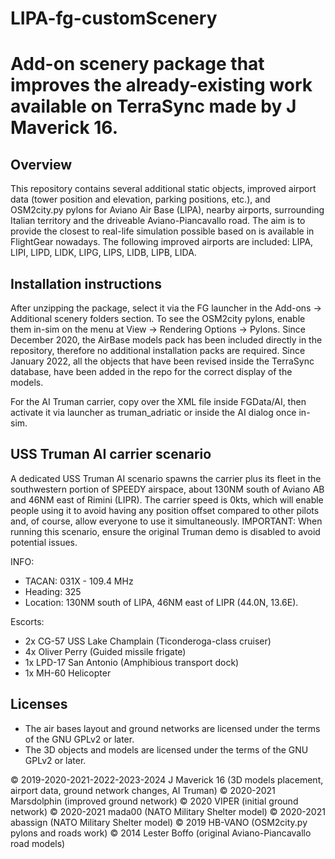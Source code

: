 # LIPA-fg-customScenery
Add-on scenery package that improves the already-existing work available on TerraSync made by J Maverick 16.
=====================

Overview
-------------------------
This repository contains several additional static objects, improved airport data (tower position and elevation, parking positions, etc.), and OSM2city.py pylons for Aviano Air Base (LIPA), nearby airports, surrounding Italian territory and the driveable Aviano-Piancavallo road.
The aim is to provide the closest to real-life simulation possible based on is available in FlightGear nowadays.
The following improved airports are included: LIPA, LIPI, LIPD, LIDK, LIPG, LIPS, LIDB, LIPB, LIDA.

Installation instructions
-------------------------
After unzipping the package, select it via the FG launcher in the Add-ons -> Additional scenery folders section.
To see the OSM2city pylons, enable them in-sim on the menu at View -> Rendering Options -> Pylons.
Since December 2020, the AirBase models pack has been included directly in the repository, therefore no additional installation packs are required.
Since January 2022, all the objects that have been revised inside the TerraSync database, have been added in the repo for the correct display of the models.

For the AI Truman carrier, copy over the XML file inside FGData/AI, then activate it via launcher as truman_adriatic or inside the AI dialog once in-sim.

USS Truman AI carrier scenario
-------------------------
A dedicated USS Truman AI scenario spawns the carrier plus its fleet in the southwestern portion of SPEEDY airspace, about 130NM south of Aviano AB and 46NM east of Rimini (LIPR).
The carrier speed is 0kts, which will enable people using it to avoid having any position offset compared to other pilots and, of course, allow everyone to use it simultaneously.
IMPORTANT: When running this scenario, ensure the original Truman demo is disabled to avoid potential issues.

INFO:
- TACAN: 031X - 109.4 MHz
- Heading: 325
- Location: 130NM south of LIPA, 46NM east of LIPR (44.0N, 13.6E).

Escorts:
- 2x CG-57 USS Lake Champlain (Ticonderoga-class cruiser)
- 4x Oliver Perry (Guided missile frigate)
- 1x LPD-17 San Antonio (Amphibious transport dock)
- 1x MH-60 Helicopter

Licenses
--------

*  The air bases layout and ground networks are licensed under the terms of the GNU GPLv2 or later.
*  The 3D objects and models are licensed under the terms of the GNU GPLv2 or later.
  

:copyright: 2019-2020-2021-2022-2023-2024 J Maverick 16 (3D models placement, airport data, ground network changes, AI Truman)
:copyright: 2020-2021 Marsdolphin (improved ground network)
:copyright: 2020 VIPER (initial ground network)
:copyright: 2020-2021 mada00 (NATO Military Shelter model)
:copyright: 2020-2021 abassign (NATO Military Shelter model)
:copyright: 2019 HB-VANO (OSM2city.py pylons and roads work)
:copyright: 2014 Lester Boffo (original Aviano-Piancavallo road models)
